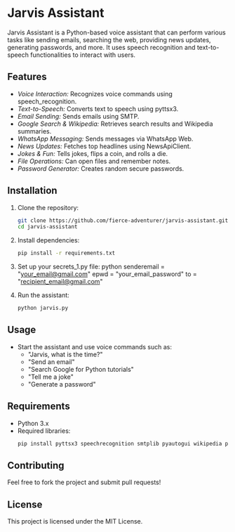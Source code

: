 # Jarvis Assistant

Jarvis Assistant is a Python-based voice assistant that can perform various tasks like sending emails, searching the web, providing news updates, generating passwords, and more. It uses speech recognition and text-to-speech functionalities to interact with users.

## Features

- *Voice Interaction:* Recognizes voice commands using speech_recognition.
- *Text-to-Speech:* Converts text to speech using pyttsx3.
- *Email Sending:* Sends emails using SMTP.
- *Google Search & Wikipedia:* Retrieves search results and Wikipedia summaries.
- *WhatsApp Messaging:* Sends messages via WhatsApp Web.
- *News Updates:* Fetches top headlines using NewsApiClient.
- *Jokes & Fun:* Tells jokes, flips a coin, and rolls a die.
- *File Operations:* Can open files and remember notes.
- *Password Generator:* Creates random secure passwords.

## Installation

1. Clone the repository:
   ```bash
   git clone https://github.com/fierce-adventurer/jarvis-assistant.git
   cd jarvis-assistant
   
2. Install dependencies:
   ```bash
   pip install -r requirements.txt
   
3. Set up your secrets_1.py file:
   python
   senderemail = "your_email@gmail.com"
   epwd = "your_email_password"
   to = "recipient_email@gmail.com"
   
4. Run the assistant:
   ```bash
   python jarvis.py
   

## Usage

- Start the assistant and use voice commands such as:
  - "Jarvis, what is the time?"
  - "Send an email"
  - "Search Google for Python tutorials"
  - "Tell me a joke"
  - "Generate a password"

## Requirements

- Python 3.x
- Required libraries:
  ```bash
  pip install pyttsx3 speechrecognition smtplib pyautogui wikipedia pywhatkit newsapi clipboard nltk pyjokes
  

## Contributing

Feel free to fork the project and submit pull requests!

## License

This project is licensed under the MIT License.
